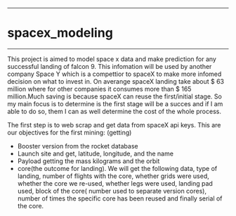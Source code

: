 ----------------------------
# spacex_modeling
----------------------------
This project is aimed to model space x data and make prediction for any successful landing of falcon 9. This infomation will be used by another company Space Y which is a compettior to spaceX to make more infomed decision on what to invest in. On averange spaceX landing take about $ 63 million where for other companies it consumes more than $ 165 million.Much saving is because spaceX can reuse the first/initial stage. So my main focus is to determine is the first stage will be a succes and if I am able to do so, them I can as well determine the cost of the whole process.

The first step is to web scrap and get data from spaceX api keys.
This are our objectives for the first mining:
(getting)
- Booster version from the rocket database
- Launch site and get, latitude, longitude, and the name
- Payload getting the mass kilograms and the orbit
- core(the outcome for landing). We will get the following data, type of landing, number of flights with the core, whether grids were used, whether the core we re-used, whether legs were used, landing pad used, block of the core( number used to separate version cores), number of times the specific core has been reused and finally serial of the core.

